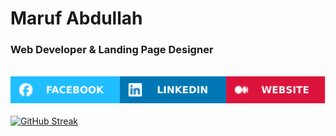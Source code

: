 # Maruf Abdullah

### Web Developer & Landing Page Designer

<br>

<div style="display: flex;">
    <a href="https://facebook.com/marufcsediuweb/" target="_blank"><img src="assets/FACEBOOK.svg" alt="Facebook"></a>
    <a href="https://www.linkedin.com/in/helloomaruf/" target="_blank"><img src="assets/LINKEDIN.svg" alt="LinkedIn"></a>
    <a href="https://buymeacoffee.com/helloomaruf/extras" target="_blank"><img src="assets/WEBSITE.svg" alt="Website"></a>
</div>
</br>
<a href="https://git.io/streak-stats"><img src="https://streak-stats.demolab.com?user=helloomaruf&theme=highcontrast" alt="GitHub Streak" /></a>
